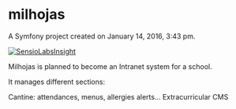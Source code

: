 milhojas
========

A Symfony project created on January 14, 2016, 3:43 pm.

[![SensioLabsInsight](https://insight.sensiolabs.com/projects/3d336504-850f-4b82-bf5a-5dc01b4f24bd/mini.png)](https://insight.sensiolabs.com/projects/3d336504-850f-4b82-bf5a-5dc01b4f24bd)

Milhojas is planned to become an Intranet system for a school.

It manages different sections:

Cantine: attendances, menus, allergies alerts…
Extracurricular
CMS
